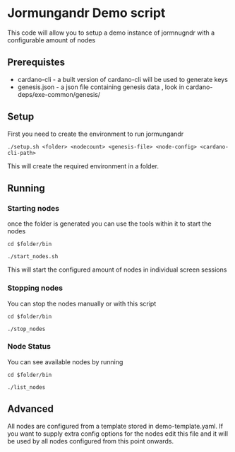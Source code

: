 # Jormungandr Demo script

This code will allow you to setup a demo instance of jormnugndr with a configurable amount of nodes

## Prerequistes

* cardano-cli - a built version of cardano-cli will be used to generate keys
* genesis.json - a json file containing genesis data , look in cardano-deps/exe-common/genesis/

## Setup

First you need to create the environment to run jormungandr

`./setup.sh <folder> <nodecount> <genesis-file> <node-config> <cardano-cli-path>`

This will create the required environment in a folder.

## Running

### Starting nodes

once the folder is generated you can use the tools within it to start the nodes

`cd $folder/bin`

`./start_nodes.sh`


This will start the configured amount of nodes in individual screen sessions

### Stopping nodes

You can stop the nodes manually or with this script

`cd $folder/bin`

`./stop_nodes`


### Node Status

You can see available nodes by running

`cd $folder/bin`

`./list_nodes`


## Advanced

All nodes are configured from a template stored in demo-template.yaml.
If you want to supply extra config options for the nodes edit this file
and it will be used by all nodes configured from this point onwards.
